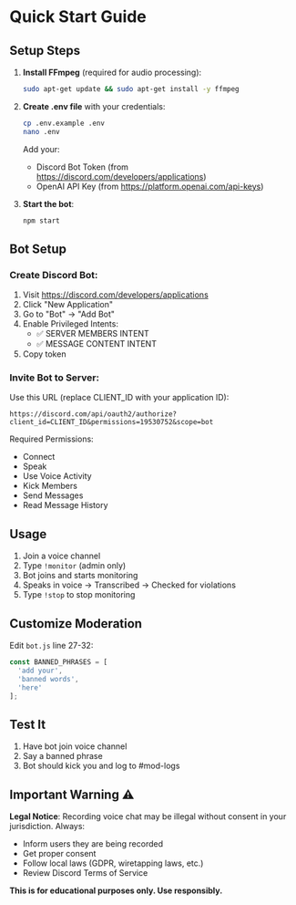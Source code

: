 # Quick Start Guide

## Setup Steps

1. **Install FFmpeg** (required for audio processing):
   ```bash
   sudo apt-get update && sudo apt-get install -y ffmpeg
   ```

2. **Create .env file** with your credentials:
   ```bash
   cp .env.example .env
   nano .env
   ```
   Add your:
   - Discord Bot Token (from https://discord.com/developers/applications)
   - OpenAI API Key (from https://platform.openai.com/api-keys)

3. **Start the bot**:
   ```bash
   npm start
   ```

## Bot Setup

### Create Discord Bot:
1. Visit https://discord.com/developers/applications
2. Click "New Application"
3. Go to "Bot" → "Add Bot"
4. Enable Privileged Intents:
   - ✅ SERVER MEMBERS INTENT
   - ✅ MESSAGE CONTENT INTENT
5. Copy token

### Invite Bot to Server:
Use this URL (replace CLIENT_ID with your application ID):
```
https://discord.com/api/oauth2/authorize?client_id=CLIENT_ID&permissions=19530752&scope=bot
```

Required Permissions:
- Connect
- Speak  
- Use Voice Activity
- Kick Members
- Send Messages
- Read Message History

## Usage

1. Join a voice channel
2. Type `!monitor` (admin only)
3. Bot joins and starts monitoring
4. Speaks in voice → Transcribed → Checked for violations
5. Type `!stop` to stop monitoring

## Customize Moderation

Edit `bot.js` line 27-32:
```javascript
const BANNED_PHRASES = [
  'add your',
  'banned words',
  'here'
];
```

## Test It

1. Have bot join voice channel
2. Say a banned phrase
3. Bot should kick you and log to #mod-logs

## Important Warning ⚠️

**Legal Notice**: Recording voice chat may be illegal without consent in your jurisdiction. Always:
- Inform users they are being recorded
- Get proper consent
- Follow local laws (GDPR, wiretapping laws, etc.)
- Review Discord Terms of Service

**This is for educational purposes only. Use responsibly.**
